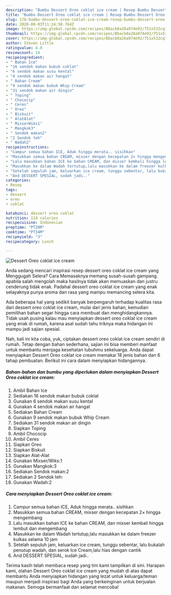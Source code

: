 ```yaml
---
description: "Bumbu Dessert Oreo coklat ice cream | Resep Bumbu Dessert Oreo coklat ice cream Yang Enak dan Simpel"
title: "Bumbu Dessert Oreo coklat ice cream | Resep Bumbu Dessert Oreo coklat ice cream Yang Enak dan Simpel"
slug: 178-bumbu-dessert-oreo-coklat-ice-cream-resep-bumbu-dessert-oreo-coklat-ice-cream-yang-enak-dan-simpel
date: 2020-08-03T11:24:50.764Z
image: https://img-global.cpcdn.com/recipes/8bacb8a26a974e92/751x532cq70/dessert-oreo-coklat-ice-cream-foto-resep-utama.jpg
thumbnail: https://img-global.cpcdn.com/recipes/8bacb8a26a974e92/751x532cq70/dessert-oreo-coklat-ice-cream-foto-resep-utama.jpg
cover: https://img-global.cpcdn.com/recipes/8bacb8a26a974e92/751x532cq70/dessert-oreo-coklat-ice-cream-foto-resep-utama.jpg
author: Steven Little
ratingvalue: 4.9
reviewcount: 14
recipeingredient:
- " Bahan Ice"
- "16 sendok makan bubuk coklat"
- "6 sendok makan susu kental"
- "4 sendok makan air hangat"
- " Bahan Cream"
- "9 sendok makan bubuk Whip Cream"
- "31 sendok makan air dingin"
- " Toping"
- " Chococip"
- " Ceres"
- " Oreo"
- " Biskuit"
- " AlatAlat"
- " MixserWiks1"
- " Mangkok3"
- " Sendok makan2"
- "2 Sendok teh"
- " Wadah2"
recipeinstructions:
- "Campur semua bahan ICE, Aduk hingga merata.. sisihkan"
- "Masukkan semua bahan CREAM, mixser dengan kecepatan 2× hingga mengembang"
- "Lalu masukkan bahan ICE ke bahan CREAM, dan mixser kembali hingga lembut dan mengembang"
- "Masukkan ke dalam Wadah tertutup,lalu masukkan ke dalam freezer kulkas selama 10 jam"
- "Setelah sepuluh jam, keluarkan ice cream, tunggu sebentar, lalu bukalah penutup wadah, dan serok Ice Cream,lalu hias dengan cantik"
- "And DESSERT SPESIAL, sudah jadi.."
categories:
- Resep
tags:
- dessert
- oreo
- coklat

katakunci: dessert oreo coklat 
nutrition: 114 calories
recipecuisine: Indonesian
preptime: "PT20M"
cooktime: "PT34M"
recipeyield: "3"
recipecategory: Lunch

---
```



![Dessert Oreo coklat ice cream](https://img-global.cpcdn.com/recipes/8bacb8a26a974e92/751x532cq70/dessert-oreo-coklat-ice-cream-foto-resep-utama.jpg)

Anda sedang mencari inspirasi resep dessert oreo coklat ice cream yang Menggugah Selera? Cara Memasaknya memang susah-susah gampang. apabila salah mengolah maka hasilnya tidak akan memuaskan dan justru cenderung tidak enak. Padahal dessert oreo coklat ice cream yang enak selayaknya punya aroma dan rasa yang mampu memancing selera kita.



Ada beberapa hal yang sedikit banyak berpengaruh terhadap kualitas rasa dari dessert oreo coklat ice cream, mulai dari jenis bahan, kemudian pemilihan bahan segar hingga cara membuat dan menghidangkannya. Tidak usah pusing kalau mau menyiapkan dessert oreo coklat ice cream yang enak di rumah, karena asal sudah tahu triknya maka hidangan ini mampu jadi sajian spesial.


Nah, kali ini kita coba, yuk, ciptakan dessert oreo coklat ice cream sendiri di rumah. Tetap dengan bahan sederhana, sajian ini bisa memberi manfaat untuk membantu menjaga kesehatan tubuhmu sekeluarga. Anda dapat menyiapkan Dessert Oreo coklat ice cream memakai 18 jenis bahan dan 6 tahap pembuatan. Berikut ini cara dalam menyiapkan hidangannya.

<!--inarticleads1-->

##### Bahan-bahan dan bumbu yang diperlukan dalam menyiapkan Dessert Oreo coklat ice cream:

1. Ambil  Bahan Ice
1. Sediakan 16 sendok makan bubuk coklat
1. Gunakan 6 sendok makan susu kental
1. Gunakan 4 sendok makan air hangat
1. Sediakan  Bahan Cream
1. Gunakan 9 sendok makan bubuk Whip Cream
1. Sediakan 31 sendok makan air dingin
1. Siapkan  Toping
1. Ambil  Chococip
1. Ambil  Ceres
1. Siapkan  Oreo
1. Siapkan  Biskuit
1. Siapkan  Alat-Alat
1. Gunakan  Mixser/Wiks:1
1. Gunakan  Mangkok:3
1. Sediakan  Sendok makan:2
1. Sediakan 2 Sendok teh:
1. Gunakan  Wadah:2




<!--inarticleads2-->

##### Cara menyiapkan Dessert Oreo coklat ice cream:

1. Campur semua bahan ICE, Aduk hingga merata.. sisihkan
1. Masukkan semua bahan CREAM, mixser dengan kecepatan 2× hingga mengembang
1. Lalu masukkan bahan ICE ke bahan CREAM, dan mixser kembali hingga lembut dan mengembang
1. Masukkan ke dalam Wadah tertutup,lalu masukkan ke dalam freezer kulkas selama 10 jam
1. Setelah sepuluh jam, keluarkan ice cream, tunggu sebentar, lalu bukalah penutup wadah, dan serok Ice Cream,lalu hias dengan cantik
1. And DESSERT SPESIAL, sudah jadi..




Terima kasih telah membaca resep yang tim kami tampilkan di sini. Harapan kami, olahan Dessert Oreo coklat ice cream yang mudah di atas dapat membantu Anda menyiapkan hidangan yang lezat untuk keluarga/teman maupun menjadi inspirasi bagi Anda yang berkeinginan untuk berjualan makanan. Semoga bermanfaat dan selamat mencoba!
